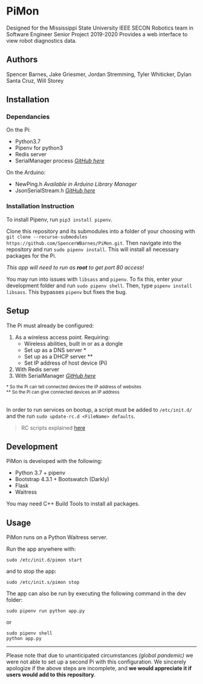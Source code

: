 # PiMon
Designed for the Mississippi State University IEEE SECON Robotics team in Software Engineer Senior Project 2019-2020
Provides a web interface to view robot diagnostics data.


## Authors
Spencer Barnes, Jake Griesmer, Jordan Stremming, Tyler Whiticker, Dylan Santa Cruz, Will Storey


## Installation

### Dependancies
On the Pi:
* Python3.7
* Pipenv for python3
* Redis server
* SerialManager process _[GitHub here](https://github.com/MSUSeconRobotics/SerialManager.git)_

On the Arduino:
* NewPing.h _Available in Arduino Library Manager_
* JsonSerialStream.h _[GitHub here](https://github.com/MSUSeconRobotics/JsonSerialStream)_

### Installation Instruction
To install Pipenv, run `pip3 install pipenv`.

Clone this repository and its submodules into a folder of your choosing with `git clone --recurse-submodules https://github.com/SpencerWBarnes/PiMon.git`. Then navigate into the repository and run `sudo pipenv install`. This will install all necessary packages for the Pi.

*This app will need to run as **root** to get port 80 access!*

You may run into issues with `libsass` and `pipenv`. To fix this,
enter your development folder and run `sudo pipenv shell`. Then,
type `pipenv install libsass`. This bypasses `pipenv` but fixes the bug.


## Setup
The Pi must already be configured:
1) As a wireless access point. Requiring:
   * Wireless abilities, built in or as a dongle
   * Set up as a DNS server *
   * Set up as a DHCP server **
   * Set IP address of host device (Pi)
2) With Redis server
3) With SerialManager _[GitHub here](https://github.com/MSUSeconRobotics/SerialManager.git)_

<sub>
* So the Pi can tell connected devices the IP address of websites
<br>
** So the Pi can give connected devices an IP address
</sub>
<br><br>

In order to run services on bootup, a script must be added to `/etc/init.d/`
and the run `sudo update-rc.d <FileName> defaults`.
> RC scripts explained [here](https://docs.oracle.com/cd/E19683-01/806-4073/6jd67r96g/index.html)


## Development
PiMon is developed with the following:
* Python 3.7 + pipenv
* Bootstrap 4.3.1 + Bootswatch (Darkly)
* Flask
* Waitress

You may need C++ Build Tools to install all packages.

## Usage
PiMon runs on a Python Waitress server.

Run the app anywhere with:
```
sudo /etc/init.d/pimon start
```
and to stop the app:
```
sudo /etc/init.s/pimon stop
```

The app can also be run by executing the following command in the dev folder:
```
sudo pipenv run python app.py
```
or
```
sudo pipenv shell
python app.py
```

---
Please note that due to unanticipated circumstances _(global pandemic)_ we were not able to set up a second Pi with this configuration. 
We sincerely apologize if the above steps are incomplete, and **we would appreciate it if users would add to this repository**. 